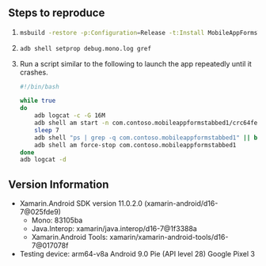 ## Steps to reproduce

 1. ```sh
    msbuild -restore -p:Configuration=Release -t:Install MobileAppFormsTabbed1.Android/MobileAppFormsTabbed1.Android.csproj
    ```
 2. ```sh
    adb shell setprop debug.mono.log gref
    ```
 3. Run a script similar to the following to launch the app repeatedly until it crashes.
 
    ```sh
    #!/bin/bash
    
    while true 
    do
    	adb logcat -c -G 16M
    	adb shell am start -n com.contoso.mobileappformstabbed1/crc64fe9ae7d7f94611c6.MainActivity
    	sleep 7
    	adb shell "ps | grep -q com.contoso.mobileappformstabbed1" || break;
    	adb shell am force-stop com.contoso.mobileappformstabbed1
    done
    adb logcat -d
    ```

## Version Information

  * Xamarin.Android SDK version 11.0.2.0 (xamarin-android/d16-7@025fde9)
      * Mono: 83105ba
      * Java.Interop: xamarin/java.interop/d16-7@1f3388a
      * Xamarin.Android Tools: xamarin/xamarin-android-tools/d16-7@017078f
  * Testing device: arm64-v8a Android 9.0 Pie (API level 28) Google Pixel 3
